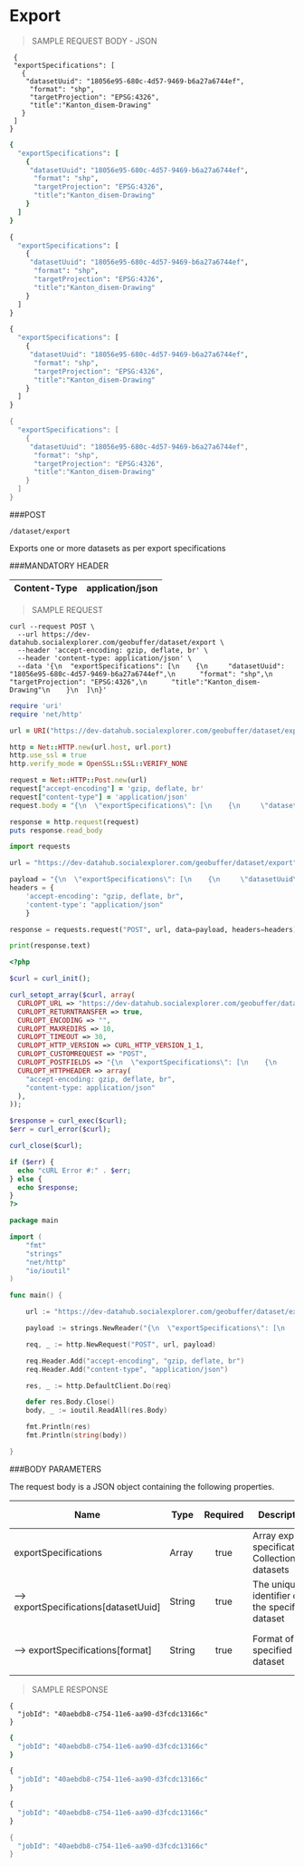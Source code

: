 # Export

> SAMPLE REQUEST BODY - JSON

 ```shell
  {
  "exportSpecifications": [
    {
     "datasetUuid": "18056e95-680c-4d57-9469-b6a27a6744ef",
      "format": "shp",
      "targetProjection": "EPSG:4326",
      "title":"Kanton_disem-Drawing"
    }
  ]
}
```

```ruby
{
  "exportSpecifications": [
    {
     "datasetUuid": "18056e95-680c-4d57-9469-b6a27a6744ef",
      "format": "shp",
      "targetProjection": "EPSG:4326",
      "title":"Kanton_disem-Drawing"
    }
  ]
}
```


```python
{
  "exportSpecifications": [
    {
     "datasetUuid": "18056e95-680c-4d57-9469-b6a27a6744ef",
      "format": "shp",
      "targetProjection": "EPSG:4326",
      "title":"Kanton_disem-Drawing"
    }
  ]
}
```

```php
{
  "exportSpecifications": [
    {
     "datasetUuid": "18056e95-680c-4d57-9469-b6a27a6744ef",
      "format": "shp",
      "targetProjection": "EPSG:4326",
      "title":"Kanton_disem-Drawing"
    }
  ]
}
```

```go
{
  "exportSpecifications": [
    {
     "datasetUuid": "18056e95-680c-4d57-9469-b6a27a6744ef",
      "format": "shp",
      "targetProjection": "EPSG:4326",
      "title":"Kanton_disem-Drawing"
    }
  ]
}
```

###POST

`/dataset/export`



Exports one or more datasets as per export specifications

###MANDATORY HEADER


| Content-Type  | application/json |
|---------------|------------------|


> SAMPLE REQUEST

```shell
curl --request POST \
  --url https://dev-datahub.socialexplorer.com/geobuffer/dataset/export \
  --header 'accept-encoding: gzip, deflate, br' \
  --header 'content-type: application/json' \
  --data '{\n  "exportSpecifications": [\n    {\n     "datasetUuid": "18056e95-680c-4d57-9469-b6a27a6744ef",\n      "format": "shp",\n      "targetProjection": "EPSG:4326",\n      "title":"Kanton_disem-Drawing"\n    }\n  ]\n}'
  ```

  ```ruby
require 'uri'
require 'net/http'

url = URI("https://dev-datahub.socialexplorer.com/geobuffer/dataset/export")

http = Net::HTTP.new(url.host, url.port)
http.use_ssl = true
http.verify_mode = OpenSSL::SSL::VERIFY_NONE

request = Net::HTTP::Post.new(url)
request["accept-encoding"] = 'gzip, deflate, br'
request["content-type"] = 'application/json'
request.body = "{\n  \"exportSpecifications\": [\n    {\n     \"datasetUuid\": \"18056e95-680c-4d57-9469-b6a27a6744ef\",\n      \"format\": \"shp\",\n      \"targetProjection\": \"EPSG:4326\",\n      \"title\":\"Kanton_disem-Drawing\"\n    }\n  ]\n}"

response = http.request(request)
puts response.read_body
```


```python
import requests

url = "https://dev-datahub.socialexplorer.com/geobuffer/dataset/export"

payload = "{\n  \"exportSpecifications\": [\n    {\n     \"datasetUuid\": \"18056e95-680c-4d57-9469-b6a27a6744ef\",\n      \"format\": \"shp\",\n      \"targetProjection\": \"EPSG:4326\",\n      \"title\":\"Kanton_disem-Drawing\"\n    }\n  ]\n}"
headers = {
    'accept-encoding': "gzip, deflate, br",
    'content-type': "application/json"
    }

response = requests.request("POST", url, data=payload, headers=headers)

print(response.text)
```

```php
<?php

$curl = curl_init();

curl_setopt_array($curl, array(
  CURLOPT_URL => "https://dev-datahub.socialexplorer.com/geobuffer/dataset/export",
  CURLOPT_RETURNTRANSFER => true,
  CURLOPT_ENCODING => "",
  CURLOPT_MAXREDIRS => 10,
  CURLOPT_TIMEOUT => 30,
  CURLOPT_HTTP_VERSION => CURL_HTTP_VERSION_1_1,
  CURLOPT_CUSTOMREQUEST => "POST",
  CURLOPT_POSTFIELDS => "{\n  \"exportSpecifications\": [\n    {\n     \"datasetUuid\": \"18056e95-680c-4d57-9469-b6a27a6744ef\",\n      \"format\": \"shp\",\n      \"targetProjection\": \"EPSG:4326\",\n      \"title\":\"Kanton_disem-Drawing\"\n    }\n  ]\n}",
  CURLOPT_HTTPHEADER => array(
    "accept-encoding: gzip, deflate, br",
    "content-type: application/json"
  ),
));

$response = curl_exec($curl);
$err = curl_error($curl);

curl_close($curl);

if ($err) {
  echo "cURL Error #:" . $err;
} else {
  echo $response;
}
?>
```

```go
package main

import (
    "fmt"
    "strings"
    "net/http"
    "io/ioutil"
)

func main() {

    url := "https://dev-datahub.socialexplorer.com/geobuffer/dataset/export"

    payload := strings.NewReader("{\n  \"exportSpecifications\": [\n    {\n     \"datasetUuid\": \"18056e95-680c-4d57-9469-b6a27a6744ef\",\n      \"format\": \"shp\",\n      \"targetProjection\": \"EPSG:4326\",\n      \"title\":\"Kanton_disem-Drawing\"\n    }\n  ]\n}")

    req, _ := http.NewRequest("POST", url, payload)

    req.Header.Add("accept-encoding", "gzip, deflate, br")
    req.Header.Add("content-type", "application/json")

    res, _ := http.DefaultClient.Do(req)

    defer res.Body.Close()
    body, _ := ioutil.ReadAll(res.Body)

    fmt.Println(res)
    fmt.Println(string(body))

}
```

###BODY PARAMETERS

The request body is a JSON object containing the following properties.

| Name                                  | Type      | Required  | Description                   | Default value     | Allowed values            |
|-----------------------------------    |--------   |:--------: |-----------------------------  |---------------    |-------------------------- |
| exportSpecifications                  | Array     |   true    | Array export specifications; Collection of datasets   |       -           |             -             |
| --> exportSpecifications[datasetUuid]     | String    |   true    |              The unique identifier of the specified dataset                |       -           |             -             |
| --> exportSpecifications[format]          | String    |   true    |              Format of the specified dataset               |       -           | "shp" "kml" "geojson" "csv"  |

> SAMPLE RESPONSE

```shell
{
  "jobId": "40aebdb8-c754-11e6-aa90-d3fcdc13166c"
}
```

```ruby
{
  "jobId": "40aebdb8-c754-11e6-aa90-d3fcdc13166c"
}
```

```python
{
  "jobId": "40aebdb8-c754-11e6-aa90-d3fcdc13166c"
}
```

```php
{
  "jobId": "40aebdb8-c754-11e6-aa90-d3fcdc13166c"
}
```

```go
{
  "jobId": "40aebdb8-c754-11e6-aa90-d3fcdc13166c"
}
```